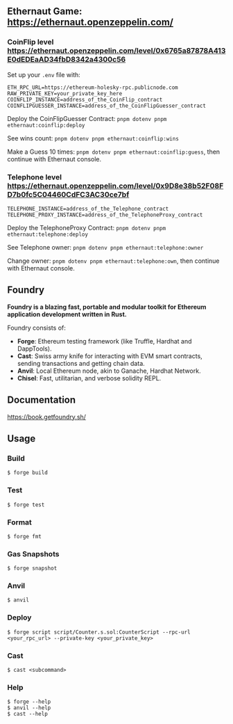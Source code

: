 ## Ethernaut Game: https://ethernaut.openzeppelin.com/

### CoinFlip level https://ethernaut.openzeppelin.com/level/0x6765a87878A413E0dEDEaAD34fbD8342a4300c56

Set up your `.env` file with:

```plaintext
ETH_RPC_URL=https://ethereum-holesky-rpc.publicnode.com
RAW_PRIVATE_KEY=your_private_key_here
COINFLIP_INSTANCE=address_of_the_CoinFlip_contract
COINFLIPGUESSER_INSTANCE=address_of_the_CoinFlipGuesser_contract
```

Deploy the CoinFlipGuesser Contract: `pnpm dotenv pnpm ethernaut:coinflip:deploy`

See wins count: `pnpm dotenv pnpm ethernaut:coinflip:wins`

Make a Guess 10 times: `pnpm dotenv pnpm ethernaut:coinflip:guess`, then continue with Ethernaut console.

### Telephone level https://ethernaut.openzeppelin.com/level/0x9D8e38b52F08FD7b0fc5C04460CdFC3AC30ce7bf

```plaintext
TELEPHONE_INSTANCE=address_of_the_Telephone_contract
TELEPHONE_PROXY_INSTANCE=address_of_the_TelephoneProxy_contract
```

Deploy the TelephoneProxy Contract: `pnpm dotenv pnpm ethernaut:telephone:deploy`

See Telephone owner: `pnpm dotenv pnpm ethernaut:telephone:owner`

Change owner: `pnpm dotenv pnpm ethernaut:telephone:own`, then continue with Ethernaut console.

## Foundry

**Foundry is a blazing fast, portable and modular toolkit for Ethereum application development written in Rust.**

Foundry consists of:

- **Forge**: Ethereum testing framework (like Truffle, Hardhat and DappTools).
- **Cast**: Swiss army knife for interacting with EVM smart contracts, sending transactions and getting chain data.
- **Anvil**: Local Ethereum node, akin to Ganache, Hardhat Network.
- **Chisel**: Fast, utilitarian, and verbose solidity REPL.

## Documentation

https://book.getfoundry.sh/

## Usage

### Build

```shell
$ forge build
```

### Test

```shell
$ forge test
```

### Format

```shell
$ forge fmt
```

### Gas Snapshots

```shell
$ forge snapshot
```

### Anvil

```shell
$ anvil
```

### Deploy

```shell
$ forge script script/Counter.s.sol:CounterScript --rpc-url <your_rpc_url> --private-key <your_private_key>
```

### Cast

```shell
$ cast <subcommand>
```

### Help

```shell
$ forge --help
$ anvil --help
$ cast --help
```
